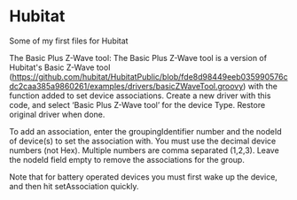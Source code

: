 # Hubitat

Some of my first files for Hubitat

The Basic Plus Z-Wave tool:
The Basic Plus Z-Wave tool is a version of Hubitat's Basic Z-Wave tool (https://github.com/hubitat/HubitatPublic/blob/fde8d98449eeb035990576cdc2caa385a9860261/examples/drivers/basicZWaveTool.groovy) with the function added to set device associations. Create a new driver with this code, and select ‘Basic Plus Z-Wave tool’ for the device Type. Restore original driver when done.

To add an association, enter the groupingIdentifier number and the nodeId of device(s) to set the association with. You must use the decimal device numbers (not Hex). Multiple numbers are comma separated (1,2,3). Leave the nodeId field empty to remove the associations for the group.

Note that for battery operated devices you must first wake up the device, and then hit setAssociation quickly.
